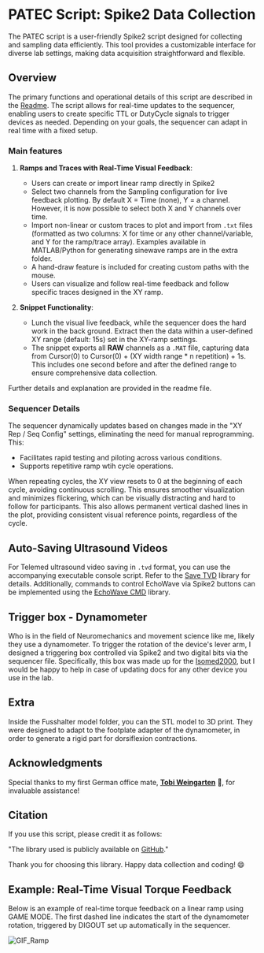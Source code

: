 # PATEC Script: Spike2 Data Collection

The PATEC script is a user-friendly Spike2 script designed for collecting and sampling data efficiently. This tool provides a customizable interface for diverse lab settings, making data acquisition straightforward and flexible.

## Overview
The primary functions and operational details of this script are described in the [Readme](https://github.com/PaulT95/Spike2_Collecting/blob/main/Spike_Config_FINALE/Extra/Patec_ReadMe.pdf). The script allows for real-time updates to the sequencer, enabling users to create specific TTL or DutyCycle signals to trigger devices as needed. Depending on your goals, the sequencer can adapt in real time with a fixed setup.

### Main features
1. **Ramps and Traces with Real-Time Visual Feedback**:
   - Users can create or import linear ramp directly in Spike2
   - Select two channels from the Sampling configuration for live feedback plotting. By default X = Time (none), Y = a channel. However, it is now possible to select both X and Y channels over time. 
   - Import non-linear or custom traces to plot and import from `.txt` files (formatted as two columns: X for time or any other channel/variable, and Y for the ramp/trace array). Examples available in MATLAB/Python for generating sinewave ramps are in the extra folder.
   - A hand-draw feature is included for creating custom paths with the mouse.
   - Users can visualize and follow real-time feedback and follow specific traces designed in the XY ramp.

2. **Snippet Functionality**:
   - Lunch the visual live feedback, while the sequencer does the hard work in the back ground. Extract then the data within a user-defined XY range (default: 15s) set in the XY-ramp settings.
   - The snippet exports all **RAW** channels as a `.MAT` file, capturing data from Cursor(0) to Cursor(0) + (XY width range * n repetition) + 1s. This includes one second before and after the defined range to ensure comprehensive data collection.

Further details and explanation are provided in the readme file.

### Sequencer Details
The sequencer dynamically updates based on changes made in the "XY Rep / Seq Config" settings, eliminating the need for manual reprogramming. This:
   - Facilitates rapid testing and piloting across various conditions.
   - Supports repetitive ramp wtih cycle operations.

When repeating cycles, the XY view resets to 0 at the beginning of each cycle, avoiding continuous scrolling. This ensures smoother visualization and minimizes flickering, which can be visually distracting and hard to follow for participants. This also allows permanent vertical dashed lines in the plot, providing consistent visual reference points, regardless of the cycle.

## Auto-Saving Ultrasound Videos
For Telemed ultrasound video saving in `.tvd` format, you can use the accompanying executable console script. Refer to the [Save TVD](https://github.com/PaulT95/Save_TVD_exe) library for details. Additionally, commands to control EchoWave via Spike2 buttons can be implemented using the [EchoWave CMD](https://github.com/PaulT95/EchoWave_cmd) library.

## Trigger box - Dynamometer
Who is in the field of Neuromechanics and movement science like me, likely they use a dynamometer. To trigger the rotation of the device's lever arm, I designed a triggering box controlled via Spike2 and two digital bits via the sequencer file. Specifically, this box was made up for the [Isomed2000](http://www.isomed2000.de/prod.im.intro.php?lc=de_il), but I would be happy to help in case of updating docs for any other device you use in the lab. 

## Extra
Inside the Fusshalter model folder, you can the STL model to 3D print. They were designed to adapt to the footplate adapter of the dynamometer, in order to generate a rigid part for dorsiflexion contractions.

## Acknowledgments
Special thanks to my first German office mate, **[Tobi Weingarten](https://github.com/vinjardin)** 🍇, for invaluable assistance!

## Citation
If you use this script, please credit it as follows:

"The library used is publicly available on [GitHub](https://github.com/PaulT95/Spike2_Collecting)."

Thank you for choosing this library. Happy data collection and coding! 😄

## Example: Real-Time Visual Torque Feedback
Below is an example of real-time torque feedback on a linear ramp using GAME MODE. The first dashed line indicates the start of the dynamometer rotation, triggered by DIGOUT set up automatically in the sequencer.

![GIF_Ramp](https://user-images.githubusercontent.com/73119114/177746110-d5c6240d-1af0-44d8-83c9-f5e2dd74e2d0.gif)
